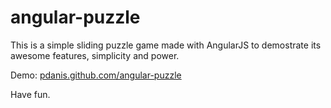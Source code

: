 angular-puzzle
==============

This is a simple sliding puzzle game made with AngularJS to demostrate its awesome features, simplicity and power.

Demo: [pdanis.github.com/angular-puzzle](http://pdanis.github.com/angular-puzzle/ "Demo")

Have fun.
